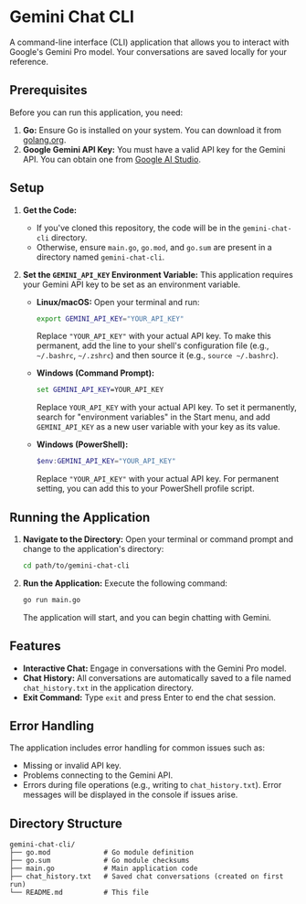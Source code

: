 # Gemini Chat CLI

A command-line interface (CLI) application that allows you to interact with Google's Gemini Pro model. Your conversations are saved locally for your reference.

## Prerequisites

Before you can run this application, you need:

1.  **Go:** Ensure Go is installed on your system. You can download it from [golang.org](https://golang.org/dl/).
2.  **Google Gemini API Key:** You must have a valid API key for the Gemini API. You can obtain one from [Google AI Studio](https://aistudio.google.com/app/apikey).

## Setup

1.  **Get the Code:**
    *   If you've cloned this repository, the code will be in the `gemini-chat-cli` directory.
    *   Otherwise, ensure `main.go`, `go.mod`, and `go.sum` are present in a directory named `gemini-chat-cli`.

2.  **Set the `GEMINI_API_KEY` Environment Variable:**
    This application requires your Gemini API key to be set as an environment variable.

    *   **Linux/macOS:**
        Open your terminal and run:
        ```bash
        export GEMINI_API_KEY="YOUR_API_KEY"
        ```
        Replace `"YOUR_API_KEY"` with your actual API key. To make this permanent, add the line to your shell's configuration file (e.g., `~/.bashrc`, `~/.zshrc`) and then source it (e.g., `source ~/.bashrc`).

    *   **Windows (Command Prompt):**
        ```cmd
        set GEMINI_API_KEY=YOUR_API_KEY
        ```
        Replace `YOUR_API_KEY` with your actual API key. To set it permanently, search for "environment variables" in the Start menu, and add `GEMINI_API_KEY` as a new user variable with your key as its value.

    *   **Windows (PowerShell):**
        ```powershell
        $env:GEMINI_API_KEY="YOUR_API_KEY"
        ```
        Replace `"YOUR_API_KEY"` with your actual API key. For permanent setting, you can add this to your PowerShell profile script.

## Running the Application

1.  **Navigate to the Directory:**
    Open your terminal or command prompt and change to the application's directory:
    ```bash
    cd path/to/gemini-chat-cli
    ```

2.  **Run the Application:**
    Execute the following command:
    ```bash
    go run main.go
    ```
    The application will start, and you can begin chatting with Gemini.

## Features

*   **Interactive Chat:** Engage in conversations with the Gemini Pro model.
*   **Chat History:** All conversations are automatically saved to a file named `chat_history.txt` in the application directory.
*   **Exit Command:** Type `exit` and press Enter to end the chat session.

## Error Handling

The application includes error handling for common issues such as:
*   Missing or invalid API key.
*   Problems connecting to the Gemini API.
*   Errors during file operations (e.g., writing to `chat_history.txt`).
Error messages will be displayed in the console if issues arise.

## Directory Structure

```
gemini-chat-cli/
├── go.mod             # Go module definition
├── go.sum             # Go module checksums
├── main.go            # Main application code
├── chat_history.txt   # Saved chat conversations (created on first run)
└── README.md          # This file
```
